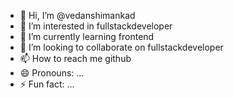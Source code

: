 - 👋 Hi, I’m @vedanshimankad
- 👀 I’m interested in fullstackdeveloper
- 🌱 I’m currently learning frontend
- 💞️ I’m looking to collaborate on fullstackdeveloper
- 📫 How to reach me github
- 😄 Pronouns: ...
- ⚡ Fun fact: ...

<!---
vedanshimankad/vedanshimankad is a ✨ special ✨ repository because its `README.md` (this file) appears on your GitHub profile.
You can click the Preview link to take a look at your changes.
--->

